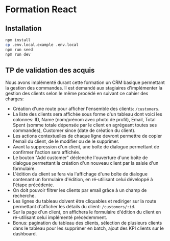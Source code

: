 # Formation React

## Installation

```sh
npm install
cp .env.local.example .env.local
npm run seed
npm run dev
```

## TP de validation des acquis

Nous avons implémenté durant cette formation un CRM basique permettant la gestion des commandes.
Il est demandé aux stagiaires d'implémenter la gestion des clients selon le même procédé en suivant ce cahier des charges:

- Création d'une route pour afficher l'ensemble des clients: `/customers`.
- La liste des clients sera affichée sous forme d'un tableau dont voici les colonnes: ID, Name (nom/prénom avec photo de profil), Email, Total Spent (somme totale dépensée par le client en agrégeant toutes ses commandes), Customer since (date de création du client).
- Les actions contextuelles de chaque ligne devront permettre de copier l'email du client, de le modifier ou de le supprimer.
- Avant la suppression d'un client, une boîte de dialogue permettant de confirmer l'action sera affichée.
- Le bouton "Add customer" déclenche l'ouverture d'une boîte de dialogue permettant la création d'un nouveau client par la saisie d'un formulaire.
- L'édition du client se fera via l'affichage d'une boîte de dialogue contenant un formulaire d'édition, en ré-utilisant celui développé à l'étape précédente.
- On doit pouvoir filtrer les clients par email grâce à un champ de recherche.
- Les lignes du tableau doivent être cliquables et rediriger sur la route permettant d'afficher les détails du client: `/customers/:id`.
- Sur la page d'un client, on affichera le formulaire d'édition du client en ré-utilisant celui implémenté précédemment.
- Bonus: pagination du tableau des clients, sélection de plusieurs clients dans le tableau pour les supprimer en batch, ajout des KPI clients sur le dashboard.

